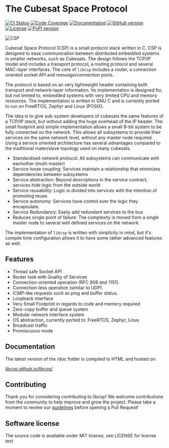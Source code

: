 # The Cubesat Space Protocol

[![CI Status](https://github.com/libcsp/libcsp/actions/workflows/build-test.yml/badge.svg)](https://github.com/libcsp/libcsp/actions/workflows/build-test.yml)
[![Code Coverage](https://codecov.io/gh/libcsp/libcsp/branch/develop/graph/badge.svg)](https://codecov.io/gh/libcsp/libcsp)
[![Documentation](https://img.shields.io/readthedocs/pip/stable.svg)](https:/libcsp.github.io/libcsp)
[![GitHub version](https://badge.fury.io/gh/libcsp%2Flibcsp.svg)](https://badge.fury.io/gh/libcsp%2Flibcsp)
[![License](https://img.shields.io/badge/License-MIT-blue.svg)](https://opensource.org/licenses/mit)
[![PyPI version](https://badge.fury.io/py/libcsp.svg)](https://badge.fury.io/py/libcsp)
<!-- [![Release](https://github.com/libcsp/libcsp/actions/workflows/release.yml/badge.svg)](https://github.com/emone/libcsp/actions/workflows/release.yml) -->

![CSP](./doc/_images/csp.png)

Cubesat Space Protocol (CSP) is a small protocol stack written in C. CSP
is designed to ease communication between distributed embedded systems
in smaller networks, such as Cubesats. The design follows the TCP/IP
model and includes a transport protocol, a routing protocol and several
MAC-layer interfaces. The core of `libcsp`
includes a router, a connection oriented socket API and
message/connection pools.

The protocol is based on an very lightweight header containing both transport and
network-layer information. Its implementation is designed for, but not
limited to, embedded systems with very limited CPU and memory resources.
The implementation is written in GNU C and is currently ported to run on FreeRTOS, Zephyr
and Linux (POSIX).

The idea is to give sub-system developers of cubesats the same features
of a TCP/IP stack, but without adding the huge overhead of the IP
header. The small footprint and simple implementation allows a small
8-bit system to be fully connected on the network. This allows all
subsystems to provide their services on the same network level, without
any master node required. Using a service oriented architecture has
several advantages compared to the traditional mater/slave topology used
on many cubesats.

- Standardised network protocol: All subsystems can communicate with
    eachother (multi-master)
- Service loose coupling: Services maintain a relationship that
    minimizes dependencies between subsystems
- Service abstraction: Beyond descriptions in the service contract,
    services hide logic from the outside world
- Service reusability: Logic is divided into services with the
    intention of promoting reuse.
- Service autonomy: Services have control over the logic they
    encapsulate.
- Service Redundancy: Easily add redundant services to the bus
- Reduces single point of failure: The complexity is moved from a
    single master node to several well defined services on the network

The implementation of `libcsp` is written
with simplicity in mind, but it's compile time configuration allows it
to have some rather advanced features as well.

## Features

- Thread safe Socket API
- Router task with Quality of Services
- Connection-oriented operation (RFC 908 and 1151).
- Connection-less operation (similar to UDP)
- ICMP-like requests such as ping and buffer status.
- Loopback interface
- Very Small Footprint in regards to code and memory required
- Zero-copy buffer and queue system
- Modular network interface system
- OS abstraction, currently ported to: FreeRTOS, Zephyr, Linux
- Broadcast traffic
- Promiscuous mode

## Documentation

The latest version of the /doc folder is compiled to HTML and hosted on:

  [libcsp.github.io/libcsp/](https://libcsp.github.io/libcsp/)

## Contributing

Thank you for considering contributing to libcsp! We welcome
contributions from the community to help improve and grow the
project. Please take a moment to review our
[guidelines](./doc/contributing.md) before opening a Pull Request!

## Software license

The source code is available under MIT license, see LICENSE for license text
